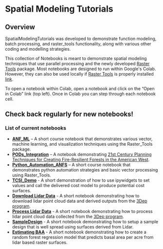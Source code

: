 # Spatial Modeling Tutorials
## Overview
SpatialModelingTutorials was developed to demonstrate function modeling, batch
processing, and raster_tools functionality, along with various other coding and
modelling strategies.

This collection of Notebooks is meant to demonstrate spatial modeling
techniques that use parallel processing and the newly developed [Raster
Tools](https://github.com/UM-RMRS/raster_tools) package. Most notebooks are
designed to run within Google's Colab. However, they can also be used locally
if [Raster Tools](https://github.com/UM-RMRS/raster_tools) is properly
installed [link](./install_raster_tools.md).

To open a notebook within Colab, open a notebook and click on the “Open in
Colab” link (top left). Once in Colab you can step through each notebook cell.


## Check back regularly for new notebooks!

### List of current notebooks

- **[ANF_ML](./ANF_ML.ipynb)** – A short course notebook that demonstrates various vector, machine learning, and visualization techniques using the Raster_Tools package.
- **[PODs_Integration](./PODs_Integration.ipynb)** – A notebook demonstrating [21st Century Planning Techniques for Creating Fire-Resilient Forests in the American West](https://www.mdpi.com/1999-4907/12/8/1084).
- **[Python_Automation_ANFS](./Python_Automation_ANFS.ipynb)** – A short course notebook that demonstrates python automation strategies and basic vector processing using Raster_Tools.
- **[TCSI_Demo](./TCSI_Demo.ipynb)** - A short demonstration of how to use ipywidgets to set values and call the delivered cost model to produce potential cost surfaces.
- **[Download Lidar Data](./LidarDownload.ipynb)** - A short notebook demonstrating how to download lidar point cloud data and derived outputs from the [3Dep program](https://www.usgs.gov/3d-elevation-program).
- **[Process Lidar Data](./LidarProcessing.ipynb)** - A short notebook demonstrating how to process lidar point cloud data collected from the [3Dep program](https://www.usgs.gov/3d-elevation-program).
- **[SampleDesign](./SampleDesign.ipynb)** - A short notebook demonstrating how to setup a sample design that is well spread using surfaces derived from Lidar.
- **[Estimating BAA](./EstimatingBaa.ipynb)** - A short notebook demonstrating how to create a random forest regression model that predicts basal area per acre from lidar based raster surfaces.
